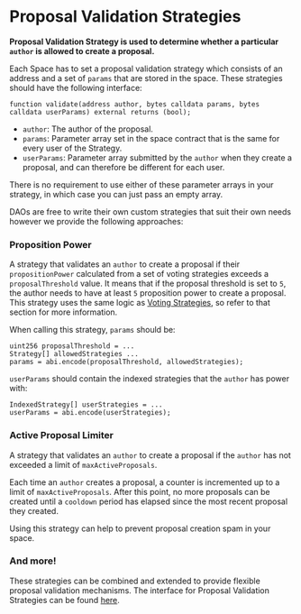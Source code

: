 # Proposal Validation Strategies

**Proposal Validation Strategy is used to determine whether a particular `author` is allowed to create a proposal.**&#x20;

Each Space has to set a proposal validation strategy which consists of an address and a set of `params` that are stored in the space. These strategies should have the following interface:&#x20;

```solidity
function validate(address author, bytes calldata params, bytes calldata userParams) external returns (bool);
```

* `author`: The author of the proposal.
* `params`: Parameter array set in the space contract that is the same for every user of the Strategy.
* `userParams`: Parameter array submitted by the `author` when they create a proposal, and can therefore be different for each user.&#x20;

There is no requirement to use either of these parameter arrays in your strategy, in which case you can just pass an empty array.

DAOs are free to write their own custom strategies that suit their own needs however we provide the following approaches:

### Proposition Power

A strategy that validates an `author` to create a proposal if their `propositionPower` calculated from a set of voting strategies exceeds a `proposalThreshold` value. It means that if the proposal threshold is set to `5`, the author needs to have at least `5` proposition power to create a proposal. This strategy uses the same logic as [Voting Strategies](https://app.gitbook.com/o/-LFgTZvhAg63US8GVxGf/s/Z1apxjsgt60dN7Nlmu01/\~/changes/20/protocol-sx-evm/voting-strategies), so refer to that section for more information.

When calling this strategy, `params` should be:

```solidity
uint256 proposalThreshold = ...
Strategy[] allowedStrategies ...
params = abi.encode(proposalThreshold, allowedStrategies);
```

`userParams` should contain the indexed strategies that the `author` has power with:

```solidity
IndexedStrategy[] userStrategies = ...
userParams = abi.encode(userStrategies);
```

### Active Proposal Limiter&#x20;

A strategy that validates an `author` to create a proposal if the `author` has not exceeded a limit of `maxActiveProposals`.

Each time an `author` creates a proposal, a counter is incremented up to a limit of `maxActiveProposals`. After this point, no more proposals can be created until a `cooldown` period has elapsed since the most recent proposal they created.

Using this strategy can help to prevent proposal creation spam in your space.&#x20;

### And more!

These strategies can be combined and extended to provide flexible proposal validation mechanisms. The interface for Proposal Validation Strategies can be found [here](https://github.com/snapshot-labs/sx-evm/blob/main/src/interfaces/IProposalValidationStrategy.sol).&#x20;
